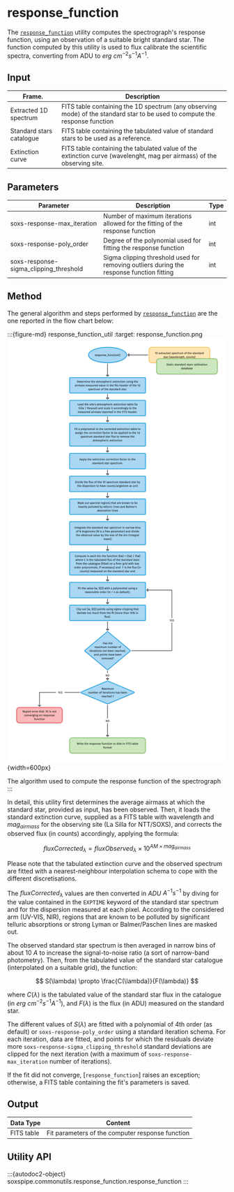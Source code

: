 # response_function

The [`response_function`](#soxspipe.commonutils.response_function) utility computes the spectrograph's response function, using an observation of a suitable bright standard star. The function computed by this utility is used to flux calibrate the scientific spectra, converting from ADU to $erg$ $cm^{-2} s^{-1} A^{-1}$.

## Input

| Frame.                   | Description                                   | 
| ------------------------ | --------------------------------------------- |
|  Extracted  1D spectrum | FITS table containing the 1D spectrum (any observing mode) of the standard star to be used to compute the response function |  
| Standard stars catalogue | FITS table containing the tabulated value of standard stars to be used as a reference.|
| Extinction curve | FITS table containing the tabulated value of the extinction curve (wavelenght, mag per airmass) of the observing site.|

## Parameters

| Parameter                | Description                                   | Type  |
| ------------------------ | --------------------------------------------- | ----- |
|soxs-response-max_iteration| Number of maximum iterations allowed for the fitting of the response function | int |
|soxs-response-poly_order| Degree of the polynomial used for fitting the response function | int|
|soxs-response-sigma_clipping_threshold| Sigma clipping threshold used for removing outliers during the response function fitting | int|

## Method

The general algorithm and steps performed by [`response_function`](#soxspipe.commonutils.response_function) are the one reported in the flow chart below:

:::{figure-md} response_function_util
:target: response_function.png
![](response_function.png){width=600px}

The algorithm used to compute the response function of the spectrograph
:::

In detail, this utility first determines the average airmass at which the standard star, provided as input, has been observed. Then, it loads the standard extinction curve, supplied as a FITS table with wavelength and $mag_{airmass}$ for the observing site (La Silla for NTT/SOXS), and corrects the observed flux (in counts) accordingly, applying the formula:

$$
fluxCorrected_{\lambda} = fluxObserved_{\lambda} \times 10^{AM \times mag_{airmass}}
$$

Please note that the tabulated extinction curve and the observed spectrum are fitted with a nearest-neighbour interpolation schema to cope with the different discretisations.

The $fluxCorrected_{\lambda}$ values are then converted in $ADU$ ${A}^{-1} s^{-1}$ by diving for the value contained in the `EXPTIME` keyword of the standard star spectrum and for the dispersion measured at each pixel. According to the considered arm (UV-VIS, NIR), regions that are known to be polluted by significant telluric absorptions or strong Lyman or Balmer/Paschen lines are masked out.

The observed standard star spectrum is then averaged in narrow bins of about 10 $A$ to increase the signal-to-noise ratio (a sort of narrow-band photometry). Then, from the tabulated value of the standard star catalogue (interpolated on a suitable grid), the function:

$$
S(\lambda) \propto \frac{C(\lambda)}{F(\lambda)}
$$

where $C(\lambda)$ is the tabulated value of the standard star flux in the catalogue (in $erg$ $cm^{-2} s^{-1} A^{-1}$), and $F(\lambda)$ is the flux (in ADU) measured on the standard star.

The different values of $S(\lambda)$ are fitted with a polynomial of 4th order (as default) or `soxs-response-poly_order` using a standard iteration schema. For each iteration, data are fitted, and points for which the residuals deviate more `soxs-response-sigma_clipping_threshold` standard deviations are clipped for the next iteration (with a maximum of `soxs-response-max_iteration` number of iterations).

If the fit did not converge, [`response_function`] raises an exception; otherwise, a FITS table containing the fit's parameters is saved.

## Output

| Data Type | Content |
| ------------------------ | --------------------------------------------- |
|FITS table |Fit parameters of the computer response function|



## Utility API



:::{autodoc2-object} soxspipe.commonutils.response_function.response_function
:::
